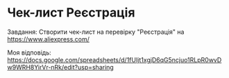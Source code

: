 # Чек-лист Реєстрація

Завдання:
Створити чек-лист на перевірку "Реєстрація" на https://www.aliexpress.com/

Моя відповідь:
https://docs.google.com/spreadsheets/d/1fUIjt1xgjD6qG5ncjuo1RLpR0wvDw9WRH8YirVr-nRk/edit?usp=sharing
